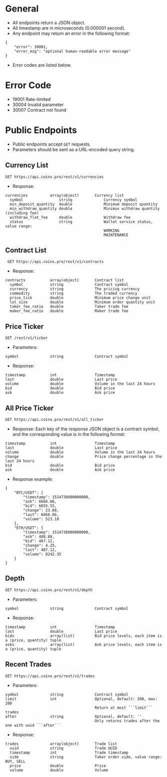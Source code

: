 General
=======
- All endpoints return a JSON object.
- All timestamp are in microseconds (0.000001 second).
- Any endpoint may return an error in the following format:
```
{
    "error": 30001,
    "error_msg": "optional human-readable error message"
}
```
- Error codes are listed below.

Error Code
==========
- 19001   Rate-limited
- 30004   Invalid parameter
- 30007   Contract not found


Public Endpoints
================
- Public endpoints accept `GET` requests.
- Parameters should be sent as a URL-encoded query string.


Currency List
-------------
```GET https://api.coinx.pro/rest/v1/currencies```

- Response:
```
currencies          array(object)       Currency list
  symbol                string              Currency symbol
  min_deposit_quantity  double              Minimum deposit quantity
  min_withdraw_quantity double              Minimux withdraw quantity (including fee)
  withdraw_flat_fee     double              Withdraw fee
  status                string              Wallet service status, value range:
                                            WORKING
                                            MAINTENANCE
```


Contract List
-------------
``` GET https://api.coinx.pro/rest/v1/contracts```
- Response:
```
contracts           array(object)       Contract list
  symbol            string              Contract symbol
  currency          string              The pricing currency
  commodity         string              The traded currency
  price_tick        double              Minimum price change unit
  lot_size          double              Minimum order quantity unit
  taker_fee_ratio   double              Taker trade fee
  maker_fee_ratio   double              Maker trade fee
```


Price Ticker
------------
```GET /rest/v1/ticker```
- Parameters:
```
symbol              string              Contract symbol
```
- Response:
```
timestamp           int                 Timestamp
last                double              Last price
volume              double              Volume in the last 24 hours
bid                 double              Bid price
ask                 double              Ask price
```


All Price Ticker
----------------
```GET https://api.coinx.pro/rest/v1/all_ticker```

- Response:
Each key of the response JSON object is a contract symbol, and the
corresponding value is in the following format:
```
timestamp           int                 Timestamp
last                double              Last price
volume              double              Volume in the last 24 hours
change              double              Price change percentage in the last 24 hours
bid                 double              Bid price
ask                 double              Ask price
```

- Response example:
```
{
    "BTC/USDT": {
        "timestamp": 1514736000000000,
        "ask": 6666.66,
        "bid": 6655.55,
        "change": 23.08,
        "last": 6666.66,
        "volume": 523.10
    },
    "ETH/USDT": {
        "timestamp": 1514736000000000,
        "ask": 488.88,
        "bid": 487.12,
        "change": 4.25,
        "last": 487.12,
        "volume": 8242.35
    }
}
```


Depth
-----
```GET https://api.coinx.pro/rest/v1/depth```

- Parameters:
```
symbol              string              Contract symbol
```

- Response:
```
timestamp           int                 Timestamp
last                double              Last price
bids                array(list)         Bid price levels, each item is a (price, quantity) tuple
asks                array(list)         Ask price levels, each item is a (price, quantity) tuple
```


Recent Trades
-------------
```GET https://api.coinx.pro/rest/v1/trades```

- Parameters:
```
symbol              string              Contract symbol
limit               int                 Optional, default: 200, max: 200
                                        Return at most ```limit``` trades
after               string              Optional, default: ''
                                        Only returns trades after the one with uuid ```after```
```

- Response:
```
trades              array(object)       Trade list
  uuid              string              Trade UUID
  timestamp         int                 Trade timestamp
  side              string              Taker order side, value range: BUY, SELL
  price             double              Price
  volume            double              Volume
```
